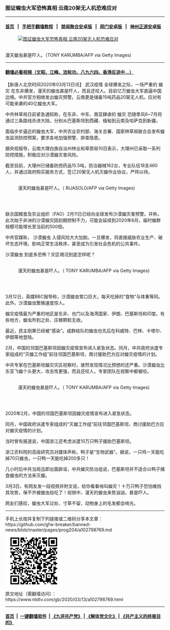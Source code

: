 ### 图证蝗虫大军恐怖真相 云南20架无人机恐难应对
------------------------

#### [首页](https://github.com/gfw-breaker/banned-news/blob/master/README.md) &nbsp;&nbsp;|&nbsp;&nbsp; [手把手翻墙教程](https://github.com/gfw-breaker/guides/wiki) &nbsp;&nbsp;|&nbsp;&nbsp; [禁闻聚合安卓版](https://github.com/gfw-breaker/bn-android) &nbsp;&nbsp;|&nbsp;&nbsp; [网门安卓版](https://github.com/oGate2/oGate) &nbsp;&nbsp;|&nbsp;&nbsp; [神州正道安卓版](https://github.com/SzzdOgate/update) 



<div><div class="featured_image">
 <a href="https://i.ntdtv.com/assets/uploads/2020/03/22-6.jpg" target="_blank">
  <figure>
   <img alt="图证蝗虫大军恐怖真相 云南20架无人机恐难应对" src="https://i.ntdtv.com/assets/uploads/2020/03/22-6-800x450.jpg"/>
  </figure><br/>
 </a>
 <span class="caption">
  漫天蝗虫甚是吓人。（TONY KARUMBA/AFP via Getty Images)
 </span>
</div>
</div><hr/>

#### [翻墙必看视频（文昭、江峰、法轮功、八九六四、香港反送中...）](https://github.com/gfw-breaker/banned-news/blob/master/pages/link3.md)

<div><div class="post_content" itemprop="articleBody">
 <p>
  【新唐人北京时间2020年03月13日讯】
  <ok href="https://www.ntdtv.com/gb/武汉疫情.htm">
   武汉疫情
  </ok>
  全球爆发之际，一场严重的
  <ok href="https://www.ntdtv.com/gb/蝗灾.htm">
   蝗灾
  </ok>
  在东非爆发，漫天的蝗虫甚是吓人，而且还咬人。目前亿万蝗虫大军直逼中国边境。中共官方相继发出蝗灾预警。云南更是储备15吨药品20架无人机，应对有可能来袭的40亿蝗虫大军。
 </p>
 <p>
  中共林草局日前紧急通知称，在东非、中东、南亚肆虐的
  <ok href="https://www.ntdtv.com/gb/蝗灾.htm">
   蝗灾
  </ok>
  恐随季风6~7月将通过三条路线杀进大陆，分别从巴基斯坦到西藏、缅甸到云南及哈萨克到新疆。
 </p>
 <p>
  面临步步逼近的蝗虫大军，中共农业农村部、海关总署、国家林草局联合会发布蝗虫监测防控预案，要求各地加强预警、排查隐患。
 </p>
 <p>
  据央视报导，云南大理白族自治州林业和草原局10日表示，大理州已采取一系列防控措施，积极应对沙漠蝗灾害风险。
 </p>
 <p>
  截至目前，大理州已储备防控药品15.5吨，防治器械162台，专业队伍18支460人，并通过政府购买服务方式，签订20架无人机灭蝗作业协议，严阵以待。
 </p>
 <figure class="wp-caption alignnone" id="attachment_102798778" style="width: 600px">
  <ok href="https://i.ntdtv.com/assets/uploads/2020/03/GettyImages-489767283.jpg">
   <img alt="" class="size-medium wp-image-102798778" src="https://i.ntdtv.com/assets/uploads/2020/03/GettyImages-489767283-600x400.jpg"/>
  </ok>
  <br/><figcaption class="wp-caption-text">
   漫天的蝗虫甚是吓人。（ RIJASOLO/AFP via Getty Images)
  </figcaption><br/>
 </figure><br/>
 <p>
  联合国粮食及农业组织（FAO）2月11日已经向全球发布沙漠蝗灾害预警。并称，此次始于非洲的沙漠蝗灾因初期控制不力，可能会延续到2020年6月，届时蝗群规模可能增长至当前的500倍。
 </p>
 <p>
  中共官媒称，
  <ok href="https://www.ntdtv.com/gb/沙漠蝗虫.htm">
   沙漠蝗虫
  </ok>
  入侵风险大大加剧。一旦爆发，将直接威胁农业生产、破坏生态环境，影响正常生活秩序，甚至成为引发社会危机的公共事件。
 </p>
 <p>
  <ok href="https://www.ntdtv.com/gb/沙漠蝗虫.htm">
   沙漠蝗虫
  </ok>
  到底多恐怖？灾区境况到底怎样呢？
 </p>
 <figure class="wp-caption alignnone" id="attachment_102798788" style="width: 600px">
  <ok href="https://i.ntdtv.com/assets/uploads/2020/03/GettyImages-1195325228-1.jpg">
   <img alt="" class="size-medium wp-image-102798788" src="https://i.ntdtv.com/assets/uploads/2020/03/GettyImages-1195325228-1-600x400.jpg"/>
  </ok>
  <br/><figcaption class="wp-caption-text">
   漫天的蝗虫甚是吓人。（ TONY KARUMBA/AFP via Getty Images)
  </figcaption><br/>
 </figure><br/>
 <p>
  3月12日，英媒BBC报导称，沙漠蝗虫胃口巨大，每天吃掉的“食物”与体重等同。此外，沙漠蝗虫繁殖速度惊人。
 </p>
 <p>
  蝗灾疫情最为严重的地区是东非、也门以及海湾国家、伊朗、巴基斯坦和印度。有些地方，蝗虫所到之处、庄稼颗粒无收。
 </p>
 <p>
  最近，民主刚果已经被“感染”。成群结队的蝗虫也先后在科威特、巴林、卡塔尔、伊朗等地登陆。
 </p>
 <p>
  2月，中国的邻国巴基斯坦因蝗灾疫情宣布进入紧急状态。同月，中共政府派遣专家组成的“灭蝗工作组”前往邻国巴基斯坦，商讨援助巴方应对蝗灾疫情的计划。
 </p>
 <p>
  中共专家在巴基斯坦蝗灾灾区视察时，骇然发现情况比预想的还严重。沙漠蝗虫比东亚飞蝗个头更大，攻击性更强，而且还咬人，专家团队在视察中都被咬。
 </p>
 <figure class="wp-caption alignnone" id="attachment_102798780" style="width: 600px">
  <ok href="https://i.ntdtv.com/assets/uploads/2020/03/GettyImages-1195318238.jpg">
   <img alt="" class="size-medium wp-image-102798780" src="https://i.ntdtv.com/assets/uploads/2020/03/GettyImages-1195318238-600x400.jpg"/>
  </ok>
  <br/><figcaption class="wp-caption-text">
   漫天的蝗虫甚是吓人。（ TONY KARUMBA/AFP via Getty Images)
  </figcaption><br/>
 </figure><br/>
 <p>
  2020年2月，中国的邻国巴基斯坦因蝗灾疫情宣布进入紧急状态。
 </p>
 <p>
  同月，中国政府派遣专家组成的“灭蝗工作组”前往邻国巴基斯坦，商讨援助巴方应对蝗灾疫情的计划。
 </p>
 <p>
  当时曾有报道说，中国浙江还考虑派遣10万只鸭子援助巴基斯坦。
 </p>
 <p>
  浙江农科院的高级研究员对媒体声称，鸭子是“生物武器”。据说，一只鸡一天能吃掉70只蝗虫，一只鸭一天能吃掉200多只！
 </p>
 <p>
  几小时后中共当局迅即出面辟谣，中共蝗灾防治组说，巴基斯坦并不适合以鸭子捕食蝗虫的方法来灭蝗。
 </p>
 <p>
  3月3日，有网友发一段视频并附文说，给你看看啥叫蝗灾！十万只鸭子恐怕难挡其攻势，保不齐被蝗虫给吃了！视频中，漫天的蝗虫来势汹汹，甚是吓人。
 </p>
 <p>
  网友们感叹，蝗虫大军过处、寸草不留，动物身上的毛发都会啃光。
 </p>
</div></div>
<hr/>
手机上长按并复制下列链接或二维码分享本文章：<br/>
https://github.com/gfw-breaker/banned-news/blob/master/pages/prog204/a102798769.md <br/>
<a href='https://github.com/gfw-breaker/banned-news/blob/master/pages/prog204/a102798769.md'><img src='https://github.com/gfw-breaker/banned-news/blob/master/pages/prog204/a102798769.md.png'/></a> <br/>
原文地址（需翻墙访问）：https://www.ntdtv.com/gb/2020/03/13/a102798769.html


------------------------
#### [首页](https://github.com/gfw-breaker/banned-news/blob/master/README.md) &nbsp;|&nbsp; [一键翻墙软件](https://github.com/gfw-breaker/nogfw/blob/master/README.md) &nbsp;| [《九评共产党》](https://github.com/gfw-breaker/9ping.md/blob/master/README.md#九评之一评共产党是什么) | [《解体党文化》](https://github.com/gfw-breaker/jtdwh.md/blob/master/README.md) | [《共产主义的终极目的》](https://github.com/gfw-breaker/gczydzjmd.md/blob/master/README.md)


<img src='http://gfw-breaker.win/banned-news/pages/prog204/a102798769.md' width='0px' height='0px'/>